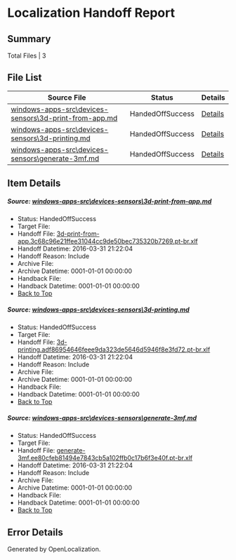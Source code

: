 # <a name='report-top'></a> Localization Handoff Report

## Summary
 Total Files | 3

## File List
 Source File | Status | Details 
 ----------- | ------ | ------- 
 [windows-apps-src\devices-sensors\3d-print-from-app.md](https://github.com/Microsoft/windows-apps/blob/bc7b9ace2749f047ecf9f3429103abf30e09b1cf/windows-apps-src/devices-sensors/3d-print-from-app.md) | HandedOffSuccess | [Details](#11f140741fd89bb21f453be33aff87057b6455391927)
 [windows-apps-src\devices-sensors\3d-printing.md](https://github.com/Microsoft/windows-apps/blob/5d115a7944efa26c1bb733aecfbfeb0b9a407ccd/windows-apps-src/devices-sensors/3d-printing.md) | HandedOffSuccess | [Details](#10985dec69a38e1ec7452de069768b572e2f5aca1928)
 [windows-apps-src\devices-sensors\generate-3mf.md](https://github.com/Microsoft/windows-apps/blob/bc7b9ace2749f047ecf9f3429103abf30e09b1cf/windows-apps-src/devices-sensors/generate-3mf.md) | HandedOffSuccess | [Details](#c7ace72ad2acf1b8041a2171968d9b98dec3b95c1965)

## Item Details
##### <a name='11f140741fd89bb21f453be33aff87057b6455391927'></a> Source: [windows-apps-src\devices-sensors\3d-print-from-app.md](https://github.com/Microsoft/windows-apps/blob/bc7b9ace2749f047ecf9f3429103abf30e09b1cf/windows-apps-src/devices-sensors/3d-print-from-app.md)
* Status: HandedOffSuccess
* Target File: 
* Handoff File: [3d-print-from-app.3c68c96e21ffee31044cc9de50bec735320b7269.pt-br.xlf](https://github.com/Microsoft/WDG.handoff/blob/1de54b07f9794490905e147b716787075f721323/ol-handoff/Microsoft/windows-apps.pt-br/master/3d-print-from-app.3c68c96e21ffee31044cc9de50bec735320b7269.pt-br.xlf)
* Handoff Datetime: 2016-03-31 21:22:04
* Handoff Reason: Include
* Archive File: 
* Archive Datetime: 0001-01-01 00:00:00
* Handback File: 
* Handback Datetime: 0001-01-01 00:00:00
* [Back to Top](#report-top)

##### <a name='10985dec69a38e1ec7452de069768b572e2f5aca1928'></a> Source: [windows-apps-src\devices-sensors\3d-printing.md](https://github.com/Microsoft/windows-apps/blob/5d115a7944efa26c1bb733aecfbfeb0b9a407ccd/windows-apps-src/devices-sensors/3d-printing.md)
* Status: HandedOffSuccess
* Target File: 
* Handoff File: [3d-printing.adf86954646feee9da323de5646d5946f8e3fd72.pt-br.xlf](https://github.com/Microsoft/WDG.handoff/blob/1de54b07f9794490905e147b716787075f721323/ol-handoff/Microsoft/windows-apps.pt-br/master/3d-printing.adf86954646feee9da323de5646d5946f8e3fd72.pt-br.xlf)
* Handoff Datetime: 2016-03-31 21:22:04
* Handoff Reason: Include
* Archive File: 
* Archive Datetime: 0001-01-01 00:00:00
* Handback File: 
* Handback Datetime: 0001-01-01 00:00:00
* [Back to Top](#report-top)

##### <a name='c7ace72ad2acf1b8041a2171968d9b98dec3b95c1965'></a> Source: [windows-apps-src\devices-sensors\generate-3mf.md](https://github.com/Microsoft/windows-apps/blob/bc7b9ace2749f047ecf9f3429103abf30e09b1cf/windows-apps-src/devices-sensors/generate-3mf.md)
* Status: HandedOffSuccess
* Target File: 
* Handoff File: [generate-3mf.ee80cfeb81494e7843cb5a102ffb0c17b6f3e40f.pt-br.xlf](https://github.com/Microsoft/WDG.handoff/blob/1de54b07f9794490905e147b716787075f721323/ol-handoff/Microsoft/windows-apps.pt-br/master/generate-3mf.ee80cfeb81494e7843cb5a102ffb0c17b6f3e40f.pt-br.xlf)
* Handoff Datetime: 2016-03-31 21:22:04
* Handoff Reason: Include
* Archive File: 
* Archive Datetime: 0001-01-01 00:00:00
* Handback File: 
* Handback Datetime: 0001-01-01 00:00:00
* [Back to Top](#report-top)


## Error Details

Generated by OpenLocalization.
